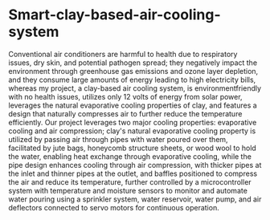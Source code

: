 # Smart-clay-based-air-cooling-system
Conventional air conditioners are harmful to health due to respiratory issues, dry skin, and
potential pathogen spread; they negatively impact the environment through greenhouse gas
emissions and ozone layer depletion, and they consume large amounts of energy leading to
high electricity bills, whereas my project, a clay-based air cooling system, is environmentfriendly with no health issues, utilizes only 12 volts of energy from solar power, leverages the
natural evaporative cooling properties of clay, and features a design that naturally compresses
air to further reduce the temperature efficiently. Our project leverages two major cooling
properties: evaporative cooling and air compression; clay's natural evaporative cooling
property is utilized by passing air through pipes with water poured over them, facilitated by
jute bags, honeycomb structure sheets, or wood wool to hold the water, enabling heat exchange
through evaporative cooling, while the pipe design enhances cooling through air compression,
with thicker pipes at the inlet and thinner pipes at the outlet, and baffles positioned to compress
the air and reduce its temperature, further controlled by a microcontroller system with
temperature and moisture sensors to monitor and automate water pouring using a sprinkler
system, water reservoir, water pump, and air deflectors connected to servo motors for
continuous operation.
